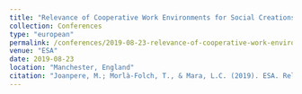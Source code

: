 ```yaml
---
title: "Relevance of Cooperative Work Environments for Social Creations"
collection: Conferences
type: "european"
permalink: /conferences/2019-08-23-relevance-of-cooperative-work-environments-for-social-creations
venue: "ESA"
date: 2019-08-23
location: "Manchester, England"
citation: "Joanpere, M.; Morlà-Folch, T., & Mara, L.C. (2019). ESA. Relevance of Cooperative Work Environments for Social Creations (August, 20-23, Manchester)"
---
```

